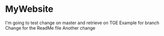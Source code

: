 # MyWebsite
I'm going to test change on master and retrieve on TGE
Example for branch
Change for the ReadMe file
Another change
